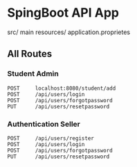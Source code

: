 # SpingBoot API App

src/ main resources/ application.proprietes




## All Routes

### Student Admin

```
POST     localhost:8080/student/add
POST     /api/users/login
POST     /api/users/forgotpassword
PUT      /api/users/resetpassword
```

### Authentication Seller

```
POST     /api/users/register
POST     /api/users/login
POST     /api/users/forgotpassword
PUT      /api/users/resetpassword
```